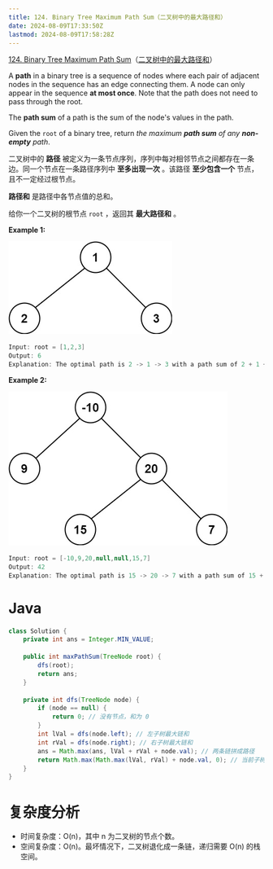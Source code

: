 ```yaml
---
title: 124. Binary Tree Maximum Path Sum（二叉树中的最大路径和）
date: 2024-08-09T17:33:50Z
lastmod: 2024-08-09T17:58:28Z
---
```


[124. Binary Tree Maximum Path Sum](https://leetcode.com/problems/binary-tree-maximum-path-sum/)（[二叉树中的最大路径和](https://leetcode.cn/problems/binary-tree-maximum-path-sum/)）

A **path** in a binary tree is a sequence of nodes where each pair of adjacent nodes in the sequence has an edge connecting them. A node can only appear in the sequence **at most once**. Note that the path does not need to pass through the root.

The **path sum** of a path is the sum of the node's values in the path.

Given the `root`​ of a binary tree, return *the maximum* ***path sum*** *of any* ***non-empty*** *path*.

二叉树中的 **路径** 被定义为一条节点序列，序列中每对相邻节点之间都存在一条边。同一个节点在一条路径序列中 **至多出现一次** 。该路径 **至少包含一个** 节点，且不一定经过根节点。

**路径和** 是路径中各节点值的总和。

给你一个二叉树的根节点 `root`​ ，返回其 **最大路径和** 。

**Example 1:**

​![image](assets/image-20240809173432-u2rui6r.png)​

```java
Input: root = [1,2,3]
Output: 6
Explanation: The optimal path is 2 -> 1 -> 3 with a path sum of 2 + 1 + 3 = 6.
```

**Example 2:**

​![image](assets/image-20240809173445-magkopc.png)​

```java
Input: root = [-10,9,20,null,null,15,7]
Output: 42
Explanation: The optimal path is 15 -> 20 -> 7 with a path sum of 15 + 20 + 7 = 42.
```

# Java

```java
class Solution {
    private int ans = Integer.MIN_VALUE;

    public int maxPathSum(TreeNode root) {
        dfs(root);
        return ans;
    }

    private int dfs(TreeNode node) {
        if (node == null) {
            return 0; // 没有节点，和为 0
        }
        int lVal = dfs(node.left); // 左子树最大链和
        int rVal = dfs(node.right); // 右子树最大链和
        ans = Math.max(ans, lVal + rVal + node.val); // 两条链拼成路径
        return Math.max(Math.max(lVal, rVal) + node.val, 0); // 当前子树最大链和
    }
}
```

# 复杂度分析

* 时间复杂度：O(n)，其中 n 为二叉树的节点个数。
* 空间复杂度：O(n)。最坏情况下，二叉树退化成一条链，递归需要 O(n) 的栈空间。

‍
